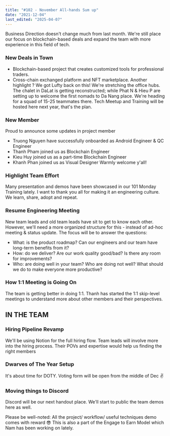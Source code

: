 ```yaml
---
title: "#102 - November All-hands Sum up"
date: "2021-12-04"
last_edited: "2025-04-07"
---
```

Business Direction doesn't change much from last month. We're still place our focus on blockchain-based deals and expand the team with more experience in this field of tech.

### New Deals in Town

- Blockchain-based project that creates customized tools for professional traders.
- Cross-chain exchanged platform and NFT marketplace. Another highlight ? We got Lufty back on this!
We're stretching the office hubs. The chalet in DaLat is getting reconstructed; while Phat N & Hieu P are setting up to welcome the first nomads to Da Nang place. We're heading for a squad of 15-25 teammates there. Tech Meetup and Training will be hosted here next year, that's the plan.

### New Member

Proud to announce some updates in project member

- Truong Nguyen have successfully onboarded as Android Engineer & QC Engineer
- Thanh Pham joined us as Blockchain Engineer
- Kieu Huy joined us as a part-time Blockchain Engineer
- Khanh Phan joined us as Visual Designer
Warmly welcome y'all!

### Highlight Team Effort

Many presentation and demos have been showcased in our 101 Monday Training lately. I want to thank you all for making it an engineering culture. We learn, share, adopt and repeat.

### Resume Engineering Meeting

New team leads and old team leads have sit to get to know each other. However, we'll need a more organized structure for this - instead of ad-hoc meeting & status update. The focus will be to answer the questions:

- What: is the product roadmap? Can our engineers and our team have long-term benefits from it?
- How: do we deliver? Are our work quality good/bad? Is there any room for improvements?
- Who: are doing well in your team? Who are doing not well? What should we do to make everyone more productive?

### How 1:1 Meeting is Going On

The team is getting better in doing 1:1. Thanh has started the 1:1 skip-level meetings to understand more about other members and their perspectives.

## IN THE TEAM

### Hiring Pipeline Revamp

We'll be using Notion for the full hiring flow. Team leads will involve more into the hiring process. Their POVs and expertise would help us finding the right members

### Dwarves of The Year Setup

It's about time for DOTY. Voting form will be open from the middle of Dec ✌️

### Moving things to Discord

Discord will be our next handout place. We'll start to public the team demos here as well.

Please be well-noted: All the project/ workflow/ useful techniques demo comes with reward 😎 This is also a part of the Engage to Earn Model which Nam has been working on lately.
